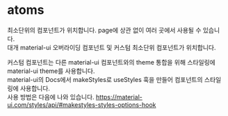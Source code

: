 # atoms

최소단위의 컴포넌트가 위치합니다. page에 상관 없이 여러 곳에서 사용될 수 있습니다.  
대개 material-ui 오버라이딩 컴포넌트 및 커스텀 최소단위 컴포넌트가 위치합니다.

커스텀 컴포넌트는 다른 material-ui 컴포넌트와의 theme 통합을 위해 스타일링에 material-ui theme를 사용합니다.  
material-ui의 Docs에서 makeStyles로 useStyles 훅을 만들어 컴포넌트의 스타일링에 사용합니다.  
사용 방법은 다음에 나와 있습니다. https://material-ui.com/styles/api/#makestyles-styles-options-hook  